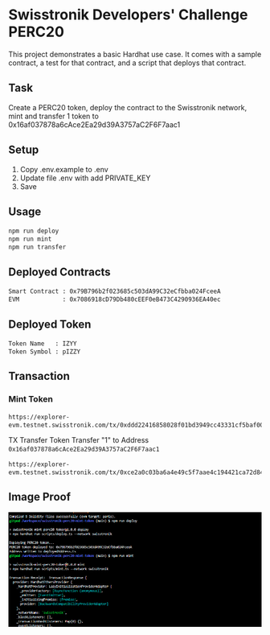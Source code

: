 # Swisstronik Developers' Challenge PERC20

This project demonstrates a basic Hardhat use case. It comes with a sample contract, a test for that contract, and a script that deploys that contract.

## Task

Create a PERC20 token, deploy the contract to the Swisstronik network, mint and transfer 1 token to 0x16af037878a6cAce2Ea29d39A3757aC2F6F7aac1

## Setup

1. Copy .env.example to .env
2. Update file .env with add PRIVATE_KEY
3. Save

## Usage

```shell
npm run deploy
npm run mint
npm run transfer
```

## Deployed Contracts

```
Smart Contract : 0x79B796b2f023685c503dA99C32eCfbba024FceeA
EVM            : 0x7086918cD79Db480cEEF0eB473C4290936EA40ec
```

## Deployed Token

```
Token Name   : IZYY
Token Symbol : pIZZY
```

## Transaction

### Mint Token

```
https://explorer-evm.testnet.swisstronik.com/tx/0xddd22416858028f01bd3949cc43331cf5baf009b1b4e1d35e48b1eba7d78a65e
```

TX Transfer
Token Transfer "1" to Address ```0x16af037878a6cAce2Ea29d39A3757aC2F6F7aac1```

```
https://explorer-evm.testnet.swisstronik.com/tx/0xce2a0c03ba6a4e49c5f7aae4c194421ca72d8423dcb4cdf13b5e4991d47a33fe
```
## Image Proof

![alt text](<Screenshot 2024-07-25 205629.png>)
